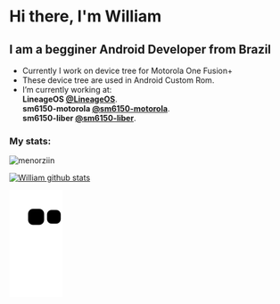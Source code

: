 # Hi there, I'm William

## I am a begginer Android Developer from Brazil

- Currently I work on device tree for Motorola One Fusion+
- These device tree are used in Android Custom Rom.
- I’m currently working at:
  <br>
   **LineageOS [@LineageOS](https://github.com/LineageOS)**.
  <br>
   **sm6150-motorola [@sm6150-motorola](https://github.com/sm6150-motorola)**.
  <br>
   **sm6150-liber [@sm6150-liber](https://github.com/sm6150-liber)**.

 ### My stats:
<img src="https://komarev.com/ghpvc/?username=menorziin&style=flat-square" alt="menorziin" /><br>

[![William  github stats](https://github-readme-stats.vercel.app/api?username=menorziin)](https://github.com/menorziin)

<!-- github workflow  -->

 ![github contribution grid snake animation](https://raw.githubusercontent.com/alexiakattah/alexiakattah/output/github-contribution-grid-snake.svg)
